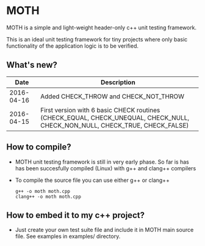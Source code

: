 # MOTH

MOTH is a simple and light-weight header-only c++ unit testing framework.

This is an ideal unit testing framework for tiny projects where only basic functionality of the application logic is to be verified.

## What's new?

|Date|Description|
|----|-----------|
| 2016-04-16 | Added CHECK_THROW and CHECK_NOT_THROW |
| 2016-04-15 | First version with 6 basic CHECK routines (CHECK_EQUAL, CHECK_UNEQUAL, CHECK_NULL, CHECK_NON_NULL, CHECK_TRUE, CHECK_FALSE) |


## How to compile?

* MOTH unit testing framework is still in very early phase. So far is has has been succesfully compiled (Linux) with g++ and clang++ compilers
* To compile the source file you can use either g++ or clang++

    ```
    g++ -o moth moth.cpp
    clang++ -o moth moth.cpp
    ```

## How to embed it to my c++ project?

* Just create your own test suite file and include it in MOTH main source file. See examples in examples/ directory.

